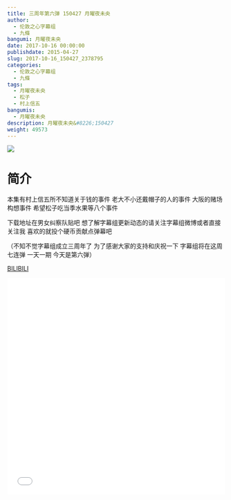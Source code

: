 ```yaml
---
title: 三周年第六弹 150427 月曜夜未央
author: 
  - 伦敦之心字幕组
  - 九條
bangumi: 月曜夜未央
date: 2017-10-16 00:00:00
publishdate: 2015-04-27
slug: 2017-10-16_150427_2378795
categories: 
  - 伦敦之心字幕组
  - 九條
tags: 
  - 月曜夜未央
  - 松子
  - 村上信五
bangumis: 
  - 月曜夜未央
description: 月曜夜未央&#8226;150427
weight: 49573
---
```


![](https://i.imgur.com/j4xt5v2.jpg)

# 简介  
本集有村上信五所不知道关于钱的事件 老大不小还戴帽子的人的事件 大阪的赌场构想事件 希望松子吃当季水果等八个事件


下载地址在男女纠察队贴吧 想了解字幕组更新动态的请关注字幕组微博或者直接关注我 喜欢的就投个硬币贡献点弹幕吧


（不知不觉字幕组成立三周年了 为了感谢大家的支持和庆祝一下 字幕组将在这周七连弹 一天一期 今天是第六弹）

  [BILIBILI](https://www.bilibili.com/video/av2378795/)


  <iframe src="//www.bilibili.com/html/html5player.html?cid=3720172&aid=2378795" width="100%" height="500" frameborder="0" allowfullscreen="allowfullscreen"></iframe>
